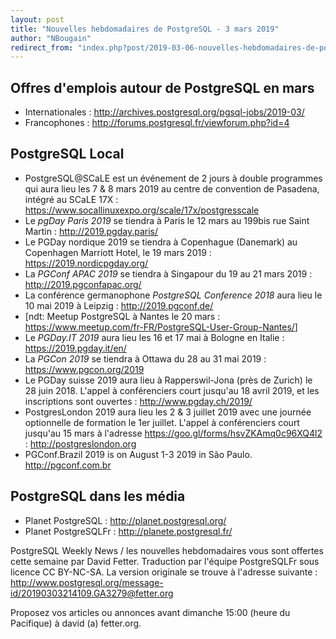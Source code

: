 ```yaml
---
layout: post
title: "Nouvelles hebdomadaires de PostgreSQL - 3 mars 2019"
author: "NBougain"
redirect_from: "index.php?post/2019-03-06-nouvelles-hebdomadaires-de-postgresql-3-mars-2019 "
---
```





<!--more-->


<h2>Offres d'emplois autour de PostgreSQL en mars</h2>

<ul>

<li>Internationales : <a target="_blank" href="http://archives.postgresql.org/pgsql-jobs/2019-03/">http://archives.postgresql.org/pgsql-jobs/2019-03/</a></li>

<li>Francophones : <a target="_blank" href="http://forums.postgresql.fr/viewforum.php?id=4">http://forums.postgresql.fr/viewforum.php?id=4</a></li>

</ul>

<h2>PostgreSQL Local</h2>

<ul>

<li>PostgreSQL@SCaLE est un &eacute;v&eacute;nement de 2 jours &agrave; double programmes qui aura lieu les 7 & 8 mars 2019 au centre de convention de Pasadena, int&eacute;gr&eacute; au SCaLE 17X&nbsp;: <a target="_blank" href="https://www.socallinuxexpo.org/scale/17x/postgresscale">https://www.socallinuxexpo.org/scale/17x/postgresscale</a></li>

<li>Le <em>pgDay Paris 2019</em> se tiendra &agrave; Paris le 12 mars au 199bis rue Saint Martin&nbsp;: <a target="_blank" href="http://2019.pgday.paris/">http://2019.pgday.paris/</a></li>

<li>Le PGDay nordique 2019 se tiendra &agrave; Copenhague (Danemark) au Copenhagen Marriott Hotel, le 19 mars 2019&nbsp;: <a target="_blank" href="https://2019.nordicpgday.org/">https://2019.nordicpgday.org/</a></li>

<li>La <em>PGConf APAC 2019</em> se tiendra &agrave; Singapour du 19 au 21 mars 2019&nbsp;: <a target="_blank" href="http://2019.pgconfapac.org/">http://2019.pgconfapac.org/</a></li>

<li>La conf&eacute;rence germanophone <em>PostgreSQL Conference 2018</em> aura lieu le 10 mai 2019 &agrave; Leipzig&nbsp;: <a target="_blank" href="http://2019.pgconf.de/">http://2019.pgconf.de/</a></li>

<li>[ndt: Meetup PostgreSQL à Nantes le 20 mars&nbsp;: <a target="_blank" href="https://www.meetup.com/fr-FR/PostgreSQL-User-Group-Nantes/">https://www.meetup.com/fr-FR/PostgreSQL-User-Group-Nantes/</a>]</li>

<li>Le <em>PGDay.IT 2019</em> aura lieu les 16 et 17 mai &agrave; Bologne en Italie&nbsp;: <a target="_blank" href="https://2019.pgday.it/en/">https://2019.pgday.it/en/</a></li>

<li>La <em>PGCon 2019</em> se tiendra &agrave; Ottawa du 28 au 31 mai 2019&nbsp;: <a target="_blank" href="https://www.pgcon.org/2019">https://www.pgcon.org/2019</a></li>

<li>Le PGDay suisse 2019 aura lieu &agrave; Rapperswil-Jona (pr&egrave;s de Zurich) le 28 juin 2018. L'appel &agrave; conf&eacute;renciers court jusqu'au 18 avril 2019, et les inscriptions sont ouvertes&nbsp;: <a target="_blank" href="http://www.pgday.ch/2019/">http://www.pgday.ch/2019/</a></li>

<li>PostgresLondon 2019 aura lieu les 2 & 3 juillet 2019 avec une journ&eacute;e optionnelle de formation le 1er juillet. L'appel &agrave; conf&eacute;renciers court jusqu'au 15 mars &agrave; l'adresse <a target="_blank" href="https://goo.gl/forms/hsvZKAmq0c96XQ4l2">https://goo.gl/forms/hsvZKAmq0c96XQ4l2</a> : <a target="_blank" href="http://postgreslondon.org">http://postgreslondon.org</a></li>

<li>PGConf.Brazil 2019 is on August 1-3 2019 in S&atilde;o Paulo. <a target="_blank" href="http://pgconf.com.br">http://pgconf.com.br</a></li>

</ul>

<h2>PostgreSQL dans les m&eacute;dia</h2>

<ul>

<li>Planet PostgreSQL : <a target="_blank" href="http://planet.postgresql.org/">http://planet.postgresql.org/</a></li>

<li>Planet PostgreSQLFr : <a target="_blank" href="http://planete.postgresql.fr/">http://planete.postgresql.fr/</a></li>

</ul>

<p>PostgreSQL Weekly News / les nouvelles hebdomadaires vous sont offertes cette semaine par David Fetter. Traduction par l'&eacute;quipe PostgreSQLFr sous licence CC BY-NC-SA. La version originale se trouve &agrave; l'adresse suivante : <a target="_blank" href="http://www.postgresql.org/message-id/20190303214109.GA3279@fetter.org">http://www.postgresql.org/message-id/20190303214109.GA3279@fetter.org</a></p>

<p>Proposez vos articles ou annonces avant dimanche 15:00 (heure du Pacifique) &agrave; david (a) fetter.org.</p>